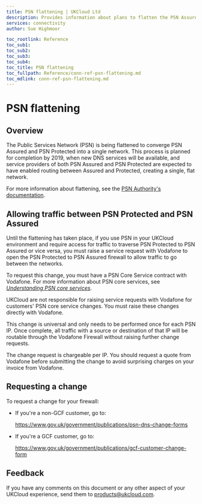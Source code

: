 ```yaml
---
title: PSN flattening | UKCloud Ltd
description: Provides information about plans to flatten the PSN Assured and PSN Protected networks
services: connectivity
author: Sue Highmoor

toc_rootlink: Reference
toc_sub1: 
toc_sub2:
toc_sub3:
toc_sub4:
toc_title: PSN flattening
toc_fullpath: Reference/conn-ref-psn-flattening.md
toc_mdlink: conn-ref-psn-flattening.md
---
```


# PSN flattening

## Overview

The Public Services Network (PSN) is being flattened to converge PSN Assured and PSN Protected into a single network. This process is planned for completion by 2019, when new DNS services will be available, and service providers of both PSN Assured and PSN Protected are expected to have enabled routing between Assured and Protected, creating a single, flat network.

For more information about flattening, see the [PSN Authority's documentation](https://www.gov.uk/government/publications/flattening-obligations-for-psn-protected-network-service-providers/flattening-obligations-for-psn-protected-network-service-providers).

## Allowing traffic between PSN Protected and PSN Assured

Until the flattening has taken place, if you use PSN in your UKCloud environment and require access for traffic to traverse PSN Protected to PSN Assured or vice versa, you must raise a service request with Vodafone to open the PSN Protected to PSN Assured firewall to allow traffic to go between the networks.

To request this change, you must have a PSN Core Service contract with Vodafone. For more information about PSN core services, see [*Understanding PSN core services*](conn-ref-psn-core-services.md).

UKCloud are not responsible for raising service requests with Vodafone for customers' PSN core service changes. You must raise these changes directly with Vodafone.

This change is universal and only needs to be performed once for each PSN IP. Once complete, all traffic with a source or destination of that IP will be routable through the Vodafone Firewall without raising further change requests.

The change request is chargeable per IP. You should request a quote from Vodafone before submitting the change to avoid surprising charges on your invoice from Vodafone.

## Requesting a change

To request a change for your firewall:

- If you're a non-GCF customer, go to:

    <https://www.gov.uk/government/publications/psn-dns-change-forms>

- If you're a GCF customer, go to:

    <https://www.gov.uk/government/publications/gcf-customer-change-form>

## Feedback

If you have any comments on this document or any other aspect of your UKCloud experience, send them to <products@ukcloud.com>.